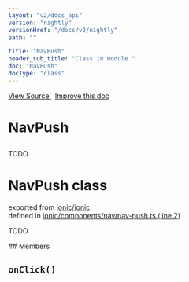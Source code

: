 ```yaml
---
layout: "v2/docs_api"
version: "nightly"
versionHref: "/docs/v2/nightly"
path: ""

title: "NavPush"
header_sub_title: "Class in module "
doc: "NavPush"
docType: "class"
---
```



<div class="improve-docs">
  <a href='http://github.com/driftyco/ionic/tree/master/#L'>
    View Source
  </a>
  &nbsp;
  <a href='http://github.com/driftyco/ionic/edit/master/#L'>
    Improve this doc
  </a>
</div>




<h1 class="api-title">

  NavPush



</h1>





TODO



<h1 class="class export">NavPush <span class="type">class</span></h1>
<p class="module">exported from <a href='undefined'>ionic/ionic</a><br/>
defined in <a href="https://github.com/driftyco/ionic2/tree/master/ionic/components/nav/nav-push.ts#L2-L30">ionic/components/nav/nav-push.ts (line 2)</a>
</p>
<p><p>TODO</p>
</p>
## Members

<div id="onClick"></div>
<h2>
  <code>onClick()</code>

</h2>












